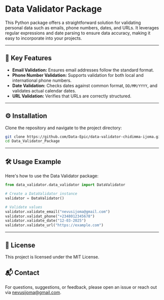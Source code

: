# Data Validator Package  
This Python package offers a straightforward solution for validating personal data such as emails, phone numbers, dates, and URLs. It leverages regular expressions and date parsing to ensure data accuracy, making it easy to incorporate into your projects.  

---

## 🚀 Key Features  
- **Email Validation:** Ensures email addresses follow the standard format.  
- **Phone Number Validation:** Supports validation for both local and international phone numbers.  
- **Date Validation:** Checks dates against common format, `DD/MM/YYYY`, and validates actual calendar dates.  
- **URL Validation:** Verifies that URLs are correctly structured.  
--- 


## ⚙️ Installation  
Clone the repository and navigate to the project directory:  

```bash
git clone https://github.com/Data-Epic/data-validator-chidimma-ijoma.git
cd Data_Validator_Package
```
--- 

## 🛠️ Usage Example
Here's how to use the Data Validator package:
```python
from data_validator.data_validator import DataValidator

# Create a DataValidator instance
validator = DataValidator()

# Validate values
validator.validate_email("nevusijoma@gmail.com")
validator.validat_phone("+2348012345678")
validator.validate_date("12-03-2025")
validator.validate_url("https://example.com")
```
--- 

## 📄 License
This project is licensed under the MIT License.


## 📬 Contact
For questions, suggestions, or feedback, please open an issue or reach out via nevusijoma@gmail.com.